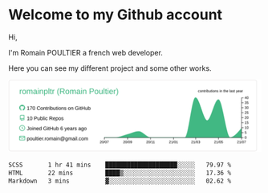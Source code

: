 # Welcome to my Github account

Hi,

I'm Romain POULTIER a french web developer.

Here you can see my different project and some other works.



[![](https://raw.githubusercontent.com/romainpltr/romainpltr/master/profile-summary-card-output/vue/0-profile-details.svg)](https://github.com/vn7n24fzkq/github-profile-summary-cards)


<!--START_SECTION:waka-->
```text
SCSS       1 hr 41 mins    ████████████████████░░░░░   79.97 % 
HTML       22 mins         ████▒░░░░░░░░░░░░░░░░░░░░   17.36 % 
Markdown   3 mins          ▓░░░░░░░░░░░░░░░░░░░░░░░░   02.62 % 
```
<!--END_SECTION:waka-->
